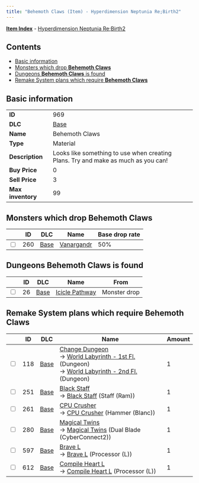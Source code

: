 ```yaml
---
title: "Behemoth Claws (Item) - Hyperdimension Neptunia Re;Birth2"
---
```


[**Item Index**](/neptunia/rb2/item/index.html) - [Hyperdimension Neptunia Re;Birth2](/neptunia/rb2)

## Contents

- [Basic information](#basic-information)
- [Monsters which drop **Behemoth Claws**](#monsters-which-drop-behemoth-claws)
- [Dungeons **Behemoth Claws** is found](#dungeons-behemoth-claws-is-found)
- [Remake System plans which require **Behemoth Claws**](#remake-system-plans-which-require-behemoth-claws)

## Basic information

|   |   |
| -- | -- |
| **ID** | 969 |
| **DLC** | [Base](/neptunia/rb2/dlc/0-base.html) |
| **Name** | Behemoth Claws |
| **Type** | Material |
| **Description** | Looks like something to use when creating Plans. Try and make as much as you can! |
| **Buy Price** | 0 |
| **Sell Price** | 3 |
| **Max inventory** | 99 |

## Monsters which drop **Behemoth Claws**

|    | ID | DLC | Name | Base drop rate |
| -- | -- | --- | ---- | -------------- |
| <input type="checkbox" id="rb2-monster-0-260" class="trackbox" /> | 260 | [Base](/neptunia/rb2/dlc/0-base.html) | [Vanargandr](/neptunia/rb2/monster/0-260-vanargandr.html) | 50% |

## Dungeons **Behemoth Claws** is found

|    | ID | DLC | Name | From |
| -- | -- | --- | ---- | ---- |
| <input type="checkbox" id="rb2-dungeon-0-26" class="trackbox" /> | 26 | [Base](/neptunia/rb2/dlc/0-base.html) | [Icicle Pathway](/neptunia/rb2/dungeon/0-26-icicle-pathway.html) | Monster drop |

## Remake System plans which require **Behemoth Claws**

|    | ID | DLC | Name | Amount |
| -- | -- | --- | ---- | ------ |
| <input type="checkbox" id="rb2-remake-0-118" class="trackbox" /> | 118 | [Base](/neptunia/rb2/dlc/0-base.html) | [Change Dungeon](/neptunia/rb2/remake/0-118-change-dungeon.html)<br />→ [World Labyrinth - 1st Fl.](/neptunia/rb2/dungeon/0-10-world-labyrinth-1st-fl.html) (Dungeon)<br />→ [World Labyrinth - 2nd Fl.](/neptunia/rb2/dungeon/0-11-world-labyrinth-2nd-fl.html) (Dungeon) | 1 |
| <input type="checkbox" id="rb2-remake-0-251" class="trackbox" /> | 251 | [Base](/neptunia/rb2/dlc/0-base.html) | [Black Staff](/neptunia/rb2/remake/0-251-black-staff.html)<br />→ [Black Staff](/neptunia/rb2/item/0-1176-black-staff.html) (Staff (Ram)) | 1 |
| <input type="checkbox" id="rb2-remake-0-261" class="trackbox" /> | 261 | [Base](/neptunia/rb2/dlc/0-base.html) | [CPU Crusher](/neptunia/rb2/remake/0-261-cpu-crusher.html)<br />→ [CPU Crusher](/neptunia/rb2/item/0-1228-cpu-crusher.html) (Hammer (Blanc)) | 1 |
| <input type="checkbox" id="rb2-remake-0-280" class="trackbox" /> | 280 | [Base](/neptunia/rb2/dlc/0-base.html) | [Magical Twins](/neptunia/rb2/remake/0-280-magical-twins.html)<br />→ [Magical Twins](/neptunia/rb2/item/0-1331-magical-twins.html) (Dual Blade (CyberConnect2)) | 1 |
| <input type="checkbox" id="rb2-remake-0-597" class="trackbox" /> | 597 | [Base](/neptunia/rb2/dlc/0-base.html) | [Brave L](/neptunia/rb2/remake/0-597-brave-l.html)<br />→ [Brave L](/neptunia/rb2/item/0-3384-brave-l.html) (Processor (L)) | 1 |
| <input type="checkbox" id="rb2-remake-0-612" class="trackbox" /> | 612 | [Base](/neptunia/rb2/dlc/0-base.html) | [Compile Heart L](/neptunia/rb2/remake/0-612-compile-heart-l.html)<br />→ [Compile Heart L](/neptunia/rb2/item/0-3419-compile-heart-l.html) (Processor (L)) | 1 |